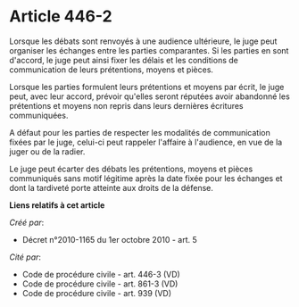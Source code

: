# Article 446-2

Lorsque les débats sont renvoyés à une audience ultérieure, le juge peut organiser les échanges entre les parties
comparantes. Si les parties en sont d'accord, le juge peut ainsi fixer les délais et les conditions de communication de leurs
prétentions, moyens et pièces.

Lorsque les parties formulent leurs prétentions et moyens par écrit, le juge peut, avec leur accord, prévoir qu'elles seront
réputées avoir abandonné les prétentions et moyens non repris dans leurs dernières écritures communiquées.

A défaut pour les parties de respecter les modalités de communication fixées par le juge, celui-ci peut rappeler l'affaire à
l'audience, en vue de la juger ou de la radier.

Le juge peut écarter des débats les prétentions, moyens et pièces communiqués sans motif légitime après la date fixée pour
les échanges et dont la tardiveté porte atteinte aux droits de la défense.

**Liens relatifs à cet article**

_Créé par_:

  - Décret n°2010-1165 du 1er octobre 2010 - art. 5

_Cité par_:

  - Code de procédure civile - art. 446-3 (VD)
  - Code de procédure civile - art. 861-3 (VD)
  - Code de procédure civile - art. 939 (VD)

